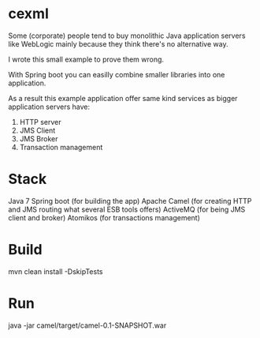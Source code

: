# cexml

Some (corporate) people tend to buy monolithic Java application servers like WebLogic mainly because they think there's no alternative way. 

I wrote this small example to prove them wrong.

With Spring boot you can easilly combine smaller libraries into one application.

As a result this example application offer same kind services as bigger application servers have:
1) HTTP server
2) JMS Client
3) JMS Broker
4) Transaction management

# Stack
Java 7
Spring boot (for building the app)
Apache Camel (for creating HTTP and JMS routing what several ESB tools offers)
ActiveMQ (for being JMS client and broker)
Atomikos (for transactions management)

# Build
mvn clean install -DskipTests

# Run
java -jar camel/target/camel-0.1-SNAPSHOT.war